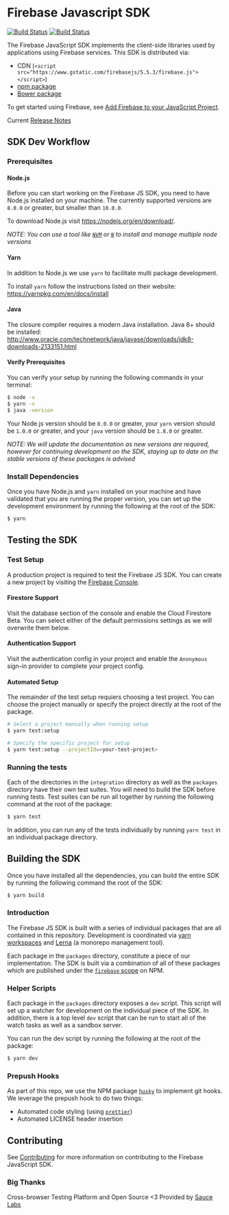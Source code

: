 # Firebase Javascript SDK

<!-- BADGES -->
[![Build Status](https://travis-ci.org/firebase/firebase-js-sdk.svg?branch=master)](https://travis-ci.org/firebase/firebase-js-sdk)
[![Build Status](https://saucelabs.com/buildstatus/firebase-oss)](https://saucelabs.com/u/firebase-oss)
<!-- END BADGES -->

The Firebase JavaScript SDK implements the client-side libraries used by
applications using Firebase services. This SDK is distributed via:

- CDN (`<script src="https://www.gstatic.com/firebasejs/5.5.3/firebase.js"></script>`)
- [npm package](https://www.npmjs.com/package/firebase)
- [Bower package](https://github.com/firebase/firebase-bower)

To get started using Firebase, see
[Add Firebase to your JavaScript Project](https://firebase.google.com/docs/web/setup).

Current [Release Notes](https://firebase.google.com/support/release-notes/js)

## SDK Dev Workflow

### Prerequisites

#### Node.js

Before you can start working on the Firebase JS SDK, you need to have Node.js
installed on your machine. The currently supported versions are `8.0.0` or greater,
but smaller than `10.0.0`.

To download Node.js visit https://nodejs.org/en/download/.

_NOTE: You can use a tool like [`NVM`](https://github.com/creationix/nvm)
or [`N`](https://github.com/tj/n) to install and manage multiple node versions_

#### Yarn

In addition to Node.js we use `yarn` to facilitate multi package development.

To install `yarn` follow the instructions listed on their website:
https://yarnpkg.com/en/docs/install

#### Java

The closure compiler requires a modern Java installation. Java 8+ should be installed: http://www.oracle.com/technetwork/java/javase/downloads/jdk8-downloads-2133151.html

#### Verify Prerequisites

You can verify your setup by running the following commands in your terminal:

```bash
$ node -v
$ yarn -v
$ java -version
```

Your Node.js version should be `8.0.0` or greater, your `yarn` version should
be `1.0.0` or greater, and your `java` version should be `1.8.0` or greater.

_NOTE: We will update the documentation as new versions are required, however
for continuing development on the SDK, staying up to date on the stable versions
of these packages is advised_

### Install Dependencies

Once you have Node.js and `yarn` installed on your machine and have validated
that you are running the proper version, you can set up the development environment
by running the following at the root of the SDK:

```bash
$ yarn
```

## Testing the SDK

### Test Setup

A production project is required to test the Firebase JS SDK. You can create a
new project by visiting the [Firebase Console](https://console.firebase.google.com/).

#### Firestore Support

Visit the database section of the console and enable the Cloud Firestore Beta.
You can select either of the default permissions settings as we will overwrite
them below.

#### Authentication Support

Visit the authentication config in your project and enable the `Anonymous`
sign-in provider to complete your project config.

#### Automated Setup

The remainder of the test setup requiers choosing a test project. You can 
choose the project manually or specify the project directly at the root of 
the package.

```bash
# Select a project manually when running setup
$ yarn test:setup

# Specify the specific project for setup
$ yarn test:setup --projectId=<your-test-project>
```

### Running the tests

Each of the directories in the `integration` directory as well as the `packages`
directory have their own test suites. You will need to build the SDK before
running tests. Test suites can be run all together by running the following 
command at the root of the package:

```bash
$ yarn test
```

In addition, you can run any of the tests individually by running `yarn test` in
an individual package directory.

## Building the SDK

Once you have installed all the dependencies, you can build the entire SDK by
running the following command the root of the SDK:

```bash
$ yarn build
```

### Introduction

The Firebase JS SDK is built with a series of individual packages that are all
contained in this repository. Development is coordinated via [yarn
workspaces](https://yarnpkg.com/blog/2017/08/02/introducing-workspaces/) and
[Lerna](https://lernajs.io/) (a monorepo management tool).

Each package in the `packages` directory, constitute a piece of our
implementation. The SDK is built via a combination of all of these packages
which are published under the [`firebase`
scope](https://www.npmjs.com/search?q=scope%3Afirebase) on NPM.

### Helper Scripts

Each package in the `packages` directory exposes a `dev` script. This script
will set up a watcher for development on the individual piece of the SDK. In
addition, there is a top level `dev` script that can be run to start all of the
watch tasks as well as a sandbox server.

You can run the dev script by running the following at the root of the package:

```bash
$ yarn dev
```

### Prepush Hooks

As part of this repo, we use the NPM package [`husky`](https://npm.im/husky) to
implement git hooks. We leverage the prepush hook to do two things:

- Automated code styling (using [`prettier`](https://npm.im/prettier))
- Automated LICENSE header insertion

## Contributing

See [Contributing](./CONTRIBUTING.md) for more information on contributing to the Firebase
JavaScript SDK.

### Big Thanks

Cross-browser Testing Platform and Open Source <3 Provided by [Sauce Labs][homepage]

[homepage]: https://saucelabs.com

